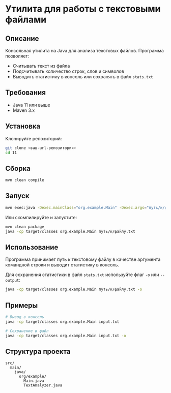 # Утилита для работы с текстовыми файлами

## Описание

Консольная утилита на Java для анализа текстовых файлов. Программа позволяет:
- Считывать текст из файла
- Подсчитывать количество строк, слов и символов
- Выводить статистику в консоль или сохранять в файл `stats.txt`

## Требования

- Java 11 или выше
- Maven 3.x

## Установка

Клонируйте репозиторий:
```bash
git clone <ваш-url-репозитория>
cd 11
```

## Сборка

```bash
mvn clean compile
```

## Запуск

```bash
mvn exec:java -Dexec.mainClass="org.example.Main" -Dexec.args="путь/к/файлу.txt"
```

Или скомпилируйте и запустите:
```bash
mvn clean package
java -cp target/classes org.example.Main путь/к/файлу.txt
```

## Использование

Программа принимает путь к текстовому файлу в качестве аргумента командной строки и выводит статистику в консоль. 

Для сохранения статистики в файл `stats.txt` используйте флаг `-o` или `--output`:
```bash
java -cp target/classes org.example.Main путь/к/файлу.txt -o
```

## Примеры

```bash
# Вывод в консоль
java -cp target/classes org.example.Main input.txt

# Сохранение в файл
java -cp target/classes org.example.Main input.txt -o
```

## Структура проекта

```
src/
  main/
    java/
      org/example/
        Main.java
        TextAnalyzer.java
```

